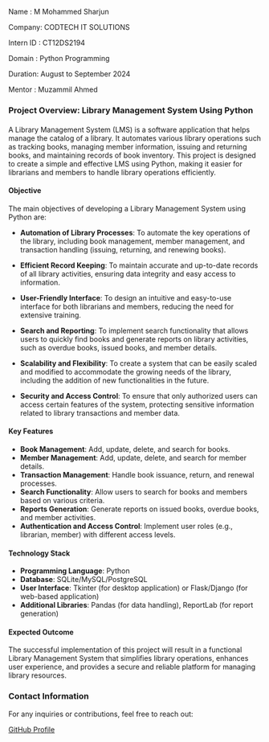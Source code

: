 Name : M Mohammed Sharjun

Company: CODTECH IT SOLUTIONS

Intern ID : CT12DS2194

Domain  : Python Programming

Duration: August to September 2024

Mentor : Muzammil Ahmed

### Project Overview: Library Management System Using Python

#### 
A Library Management System (LMS) is a software application that helps manage the catalog of a library. It automates various library operations such as tracking books, managing member information, issuing and returning books, and maintaining records of book inventory. This project is designed to create a simple and effective LMS using Python, making it easier for librarians and members to handle library operations efficiently.

#### **Objective**
The main objectives of developing a Library Management System using Python are:

- **Automation of Library Processes**: To automate the key operations of the library, including book management, member management, and transaction handling (issuing, returning, and renewing books).

- **Efficient Record Keeping**: To maintain accurate and up-to-date records of all library activities, ensuring data integrity and easy access to information.

- **User-Friendly Interface**: To design an intuitive and easy-to-use interface for both librarians and members, reducing the need for extensive training.

- **Search and Reporting**: To implement search functionality that allows users to quickly find books and generate reports on library activities, such as overdue books, issued books, and member details.

- **Scalability and Flexibility**: To create a system that can be easily scaled and modified to accommodate the growing needs of the library, including the addition of new functionalities in the future.

- **Security and Access Control**: To ensure that only authorized users can access certain features of the system, protecting sensitive information related to library transactions and member data.

#### **Key Features**
- **Book Management**: Add, update, delete, and search for books.
- **Member Management**: Add, update, delete, and search for member details.
- **Transaction Management**: Handle book issuance, return, and renewal processes.
- **Search Functionality**: Allow users to search for books and members based on various criteria.
- **Reports Generation**: Generate reports on issued books, overdue books, and member activities.
- **Authentication and Access Control**: Implement user roles (e.g., librarian, member) with different access levels.

#### **Technology Stack**
- **Programming Language**: Python
- **Database**: SQLite/MySQL/PostgreSQL
- **User Interface**: Tkinter (for desktop application) or Flask/Django (for web-based application)
- **Additional Libraries**: Pandas (for data handling), ReportLab (for report generation)

#### **Expected Outcome**
The successful implementation of this project will result in a functional Library Management System that simplifies library operations, enhances user experience, and provides a secure and reliable platform for managing library resources.

### **Contact Information**

For any inquiries or contributions, feel free to reach out:

[GitHub Profile](https://github.com/mohammedsharjun)
